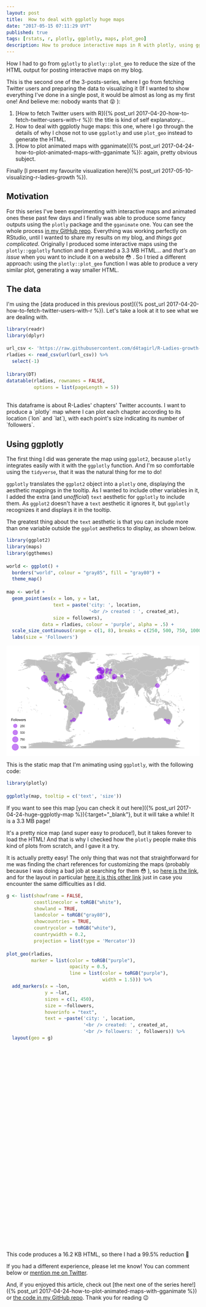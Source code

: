 ```yaml
---
layout: post
title:  How to deal with ggplotly huge maps
date: "2017-05-15 07:11:29 UYT"
published: true
tags: [rstats, r, plotly, ggplotly, maps, plot_geo]
description: How to produce interactive maps in R with plotly, using ggplotly and plot_geo. While ggplotly is easier to use, it produces huge HTML content. Using plot_geo instead is incredibly more efficient.
---
```

How I had to go from `gglotly` to `plotly::plot_geo` to reduce the size of the HTML output for posting interactive maps on my blog.

<!--more-->

This is the second one of the 3-posts-series, where I go from fetching Twitter users and preparing the data to visualizing it (If I wanted to show everything I've done in a single post, it would be almost as long as my first one! And believe me: nobody wants that 😝 ):

1. [How to fetch Twitter users with R]({% post_url 2017-04-20-how-to-fetch-twitter-users-with-r %}): the title is kind of self explanatory...
2. How to deal with ggplotly huge maps: this one, where I go through the details of why I chose not to use `ggplotly` and use `plot_geo` instead to generate the HTML.
3. [How to plot animated maps with gganimate]({% post_url 2017-04-24-how-to-plot-animated-maps-with-gganimate %}): again, pretty obvious subject.
 
Finally [I present my favourite visualization here]({% post_url 2017-05-10-visualizing-r-ladies-growth %}).

## Motivation

For this series I've been experimenting with interactive maps and animated ones these past few days and I finally was able to produce some fancy outputs using the `plotly` package and the `gganimate` one. You can see the whole process [in my GitHub repo](https://github.com/d4tagirl/R-Ladies-growth-maps). Everything was working perfectly on RStudio, until I wanted to share my results on my blog, and _things got complicated_. Originally I produced some interactive maps using the `plotly::ggplotly` function and it generated a 3.3 MB HTML... and *that's an issue* when you want to include it on a website 😳 . So I tried a different approach: using the `plotly::plot_geo` function I was able to produce a very similar plot, generating a way smaller HTML.

## The data

I'm using the [data produced in this previous post]({% post_url 2017-04-20-how-to-fetch-twitter-users-with-r %}). Let's take a look at it to see what we are dealing with.




```r
library(readr)
library(dplyr)

url_csv <- 'https://raw.githubusercontent.com/d4tagirl/R-Ladies-growth-maps/master/rladies.csv'
rladies <- read_csv(url(url_csv)) %>% 
  select(-1)

library(DT)
datatable(rladies, rownames = FALSE,
          options = list(pageLength = 5))
```

<!--html_preserve--><div id="htmlwidget-a2a1fe0909c686691f3c" style="width:100%;height:auto;" class="datatables html-widget"></div>
<script type="application/json" data-for="htmlwidget-a2a1fe0909c686691f3c">{"x":{"filter":"none","data":[["RLadiesSF","RLadiesNYC","RLadiesIstanbul","RLadiesBCN","RLadiesColumbus","RLadiesBoston","RLadiesLA","RLadiesLondon","RLadiesAU","RLadiesParis","RLadiesLx","RLadiesBerlin","RLadiesRTP","RLadiesCT","RLadiesValencia","RLadiesNash","RLadiesAustin","RLadiesAmes","RLadiesDC","RLadiesBA","RLadiesLdnOnt","RLadiesManchest","RLadiesDublin","RLadiesLima","RLadiesTbilisi","RLadiesAdelaide","RLadiesMunich","RLadiesSR","RLadiesMAD","RLadiesTC","RLadiesBudapest","RLadiesIzmir","RLadiesCapeTown","RLadiesRio","RLadiesMTL","RLadiesSeattle","RLadiesTaipei","RLadiesWarsaw"],["San Francisco","New York","İstanbul, Türkiye","Barcelona, Spain","Columbus, OH","Boston, MA","Los Angeles, CA","London, England","Melbourne, Victoria","Paris, France","Lisbon","Berlin, Deutschland","Durham, NC","Connecticut, USA","Valencia, España","Nashville, TN","Austin, TX","Ames, IA","Washington, DC","Buenos Aires, Argentina","London, Ontario","Manchester, England","Dublin City, Ireland","Lima, Peru","Tbilisi","Adelaide, South Australia","Munich, Bavaria","Santa Rosa, Argentina","Madrid, Spain","Twin Cities","Budapest, Magyarország","Izmir, Turkey","Cape Town, South Africa","Rio de Janeiro, Brazil","Montreal","Seattle","Taipei","Warsaw"],["2012-10-15","2016-09-01","2016-09-06","2016-10-11","2016-10-04","2016-09-06","2016-08-29","2016-04-20","2016-09-02","2016-09-19","2016-10-26","2016-10-03","2016-06-28","2016-11-24","2016-11-13","2016-09-28","2016-12-15","2016-11-30","2016-12-08","2017-01-05","2017-01-19","2016-10-08","2017-01-21","2016-10-08","2016-11-29","2017-02-20","2017-03-21","2017-04-06","2016-09-03","2015-04-04","2017-01-23","2016-10-19","2017-03-06","2017-01-15","2017-04-13","2017-05-06","2014-11-15","2016-11-15"],[916,309,436,377,179,259,320,1154,415,253,199,202,220,141,151,182,113,130,128,217,92,137,84,54,100,58,58,33,473,86,73,88,54,32,1,0,347,80],[1672.91666666667,255.875,250.875,215.875,222.875,250.875,258.875,389.875,254.875,237.875,200.875,223.875,320.875,171.875,182.875,228.875,150.875,165.875,157.875,129.875,115.875,218.875,113.875,218.875,166.875,83.875,54.875,38.875,253.875,771.875,111.875,207.875,69.875,119.875,31.875,8.875,911.916666666667,180.875],[-122.4194155,-74.0059413,28.9783589,2.1734035,-82.9987942,-71.0588801,-118.2436849,-0.1277583,144.9630576,2.3522219,-9.1393366,13.404954,-78.898619,-73.087749,-0.3762881,-86.7816016,-97.7430608,-93.6319131,-77.0368707,-58.3815591,-81.2452768,-2.2426305,-6.2603097,-77.042754,44.827096,138.6007456,11.5819806,-64.2912369,-3.7037902,-93.2009998,19.040235,27.142826,18.4240553,-43.1728965,-73.567256,-122.3320708,121.5654177,21.0122287],[37.7749295,40.7127837,41.0082376,41.3850639,39.9611755,42.3600825,34.0522342,51.5073509,-37.8136276,48.856614,38.7222524,52.5200066,35.9940329,41.6032207,39.4699075,36.1626638,30.267153,42.0307812,38.9071923,-34.6036844,42.9849233,53.4807593,53.3498053,-12.0463731,41.7151377,-34.9284989,48.1351253,-36.620922,40.4167754,44.9374831,47.497912,38.423734,-33.9248685,-22.9068467,45.5016889,47.6062095,25.0329694,52.2296756]],"container":"<table class=\"display\">\n  <thead>\n    <tr>\n      <th>screen_name<\/th>\n      <th>location<\/th>\n      <th>created_at<\/th>\n      <th>followers<\/th>\n      <th>age_days<\/th>\n      <th>lon<\/th>\n      <th>lat<\/th>\n    <\/tr>\n  <\/thead>\n<\/table>","options":{"pageLength":5,"columnDefs":[{"className":"dt-right","targets":[3,4,5,6]}],"order":[],"autoWidth":false,"orderClasses":false,"lengthMenu":[5,10,25,50,100]}},"evals":[],"jsHooks":[]}</script><!--/html_preserve-->

<br />
This dataframe is about R-Ladies' chapters' Twitter accounts. I want to produce a `plotly` map where I can plot each chapter according to its location (`lon` and `lat`), with each point's size indicating its number of `followers`. 

## Using ggplotly

The first thing I did was generate the map using `ggplot2`, because `plotly` integrates easily with it with the `ggplotly` function. And I'm so comfortable using the `tidyverse`, that it was the natural thing for me to do! 

`ggplotly` translates the `ggplot2` object into a `plotly` one, displaying the aesthetic mappings in the tooltip. As I wanted to include other variables in it, I added the extra (and _unofficial_) `text` aesthetic for `ggplotly` to include them. As `ggplot2` doesn't have a `text` aesthetic it ignores it, but `ggplotly` recognizes it and displays it in the tooltip.

The greatest thing about the `text` aesthetic is that you can include more than one variable outside the `ggplot` aesthetics to display, as shown below.


```r
library(ggplot2)
library(maps)
library(ggthemes)

world <- ggplot() +
  borders("world", colour = "gray85", fill = "gray80") +
  theme_map()

map <- world +
  geom_point(aes(x = lon, y = lat,
                 text = paste('city: ', location,
                              '<br /> created : ', created_at),
                 size = followers),
             data = rladies, colour = 'purple', alpha = .5) +
  scale_size_continuous(range = c(1, 8), breaks = c(250, 500, 750, 1000)) +
  labs(size = 'Followers')
```

<img src="/figure/source/how-to-deal-with-ggplotly-huge-maps/2017-04-26-how-to-deal-with-ggplotly-huge-maps/static_map-1.png" style="display: block; margin: auto;" />

This is the static map that I'm animating using `ggplotly`, with the following code:


```r
library(plotly)

ggplotly(map, tooltip = c('text', 'size'))
```

If you want to see this map [you can check it out here]({% post_url 2017-04-24-huge-ggplotly-map %}){:target="_blank"}, but it will take a while! It is a 3.3 MB page!

It's a pretty nice map (and super easy to produce!), but it takes forever to load the HTML! And that is why I checked how the `plotly` people make this kind of plots from scratch, and I gave it a try.

It is actually pretty easy! The only thing that was not that straightforward for me was finding the chart references for customizing the maps (probably because I was doing a bad job at searching for them 😳 ), so [here is the link](https://plot.ly/r/reference/), and for the layout in particular [here it is this other link](https://plot.ly/r/reference/#layout-geo/) just in case you encounter the same difficulties as I did.


```r
g <- list(showframe = FALSE,
          coastlinecolor = toRGB("white"),
          showland = TRUE,
          landcolor = toRGB("gray80"),
          showcountries = TRUE,
          countrycolor = toRGB("white"),
          countrywidth = 0.2,
          projection = list(type = 'Mercator'))

plot_geo(rladies,
         marker = list(color = toRGB("purple"),
                       opacity = 0.5,
                       line = list(color = toRGB("purple"),
                                   width = 1.5))) %>%
  add_markers(x = ~lon,
              y = ~lat,
              sizes = c(1, 450),
              size = ~followers,
              hoverinfo = "text",
              text = ~paste('city: ', location,
                            '<br /> created: ', created_at,
                            '<br /> followers: ', followers)) %>%
  layout(geo = g)
```

<!--html_preserve--><div id="169c3c733f8a" style="width:910px;height:520px;" class="plotly html-widget"></div>
<script type="application/json" data-for="169c3c733f8a">{"x":{"visdat":{"169cddb5bf9":["function () ","plotlyVisDat"]},"cur_data":"169cddb5bf9","attrs":{"169cddb5bf9":{"marker":{"color":"rgba(160,32,240,1)","opacity":0.5,"line":{"color":"rgba(160,32,240,1)","width":1.5}},"alpha":1,"sizes":[1,450],"x":{},"y":{},"type":"scatter","mode":"markers","size":{},"hoverinfo":"text","text":{}}},"layout":{"margin":{"b":40,"l":60,"t":25,"r":10},"mapType":"geo","geo":{"domain":{"x":[0,1],"y":[0,1]},"showframe":false,"coastlinecolor":"rgba(255,255,255,1)","showland":true,"landcolor":"rgba(204,204,204,1)","showcountries":true,"countrycolor":"rgba(255,255,255,1)","countrywidth":0.2,"projection":{"type":"Mercator"}},"dragmode":"zoom","showlegend":false},"source":"A","config":{"modeBarButtonsToAdd":[{"name":"Collaborate","icon":{"width":1000,"ascent":500,"descent":-50,"path":"M487 375c7-10 9-23 5-36l-79-259c-3-12-11-23-22-31-11-8-22-12-35-12l-263 0c-15 0-29 5-43 15-13 10-23 23-28 37-5 13-5 25-1 37 0 0 0 3 1 7 1 5 1 8 1 11 0 2 0 4-1 6 0 3-1 5-1 6 1 2 2 4 3 6 1 2 2 4 4 6 2 3 4 5 5 7 5 7 9 16 13 26 4 10 7 19 9 26 0 2 0 5 0 9-1 4-1 6 0 8 0 2 2 5 4 8 3 3 5 5 5 7 4 6 8 15 12 26 4 11 7 19 7 26 1 1 0 4 0 9-1 4-1 7 0 8 1 2 3 5 6 8 4 4 6 6 6 7 4 5 8 13 13 24 4 11 7 20 7 28 1 1 0 4 0 7-1 3-1 6-1 7 0 2 1 4 3 6 1 1 3 4 5 6 2 3 3 5 5 6 1 2 3 5 4 9 2 3 3 7 5 10 1 3 2 6 4 10 2 4 4 7 6 9 2 3 4 5 7 7 3 2 7 3 11 3 3 0 8 0 13-1l0-1c7 2 12 2 14 2l218 0c14 0 25-5 32-16 8-10 10-23 6-37l-79-259c-7-22-13-37-20-43-7-7-19-10-37-10l-248 0c-5 0-9-2-11-5-2-3-2-7 0-12 4-13 18-20 41-20l264 0c5 0 10 2 16 5 5 3 8 6 10 11l85 282c2 5 2 10 2 17 7-3 13-7 17-13z m-304 0c-1-3-1-5 0-7 1-1 3-2 6-2l174 0c2 0 4 1 7 2 2 2 4 4 5 7l6 18c0 3 0 5-1 7-1 1-3 2-6 2l-173 0c-3 0-5-1-8-2-2-2-4-4-4-7z m-24-73c-1-3-1-5 0-7 2-2 3-2 6-2l174 0c2 0 5 0 7 2 3 2 4 4 5 7l6 18c1 2 0 5-1 6-1 2-3 3-5 3l-174 0c-3 0-5-1-7-3-3-1-4-4-5-6z"},"click":"function(gd) { \n        // is this being viewed in RStudio?\n        if (location.search == '?viewer_pane=1') {\n          alert('To learn about plotly for collaboration, visit:\\n https://cpsievert.github.io/plotly_book/plot-ly-for-collaboration.html');\n        } else {\n          window.open('https://cpsievert.github.io/plotly_book/plot-ly-for-collaboration.html', '_blank');\n        }\n      }"}],"modeBarButtonsToRemove":["sendDataToCloud"]},"data":[{"marker":{"size":[357.398613518198,121.226169844021,170.639514731369,147.683708838822,70.6455805892548,101.772097053726,125.506065857886,450,162.468804159445,99.4376083188908,78.4272097053726,79.5944540727903,86.5979202772964,55.8604852686308,59.7512998266898,71.8128249566724,44.9662045060659,51.580589254766,50.8024263431542,85.4306759098787,36.7954939341421,54.3041594454073,33.682842287695,22.0103986135182,39.9081455805893,23.5667244367418,23.5667244367418,13.8396880415945,185.035528596187,34.4610051993068,29.4029462738302,35.2391681109185,22.0103986135182,13.4506065857886,1.38908145580589,1,136.011265164645,32.1265164644714],"sizemode":"area","fillcolor":"rgba(31,119,180,1)","color":"rgba(160,32,240,1)","opacity":0.5,"line":{"color":"rgba(160,32,240,1)","width":1.5}},"type":"scattergeo","mode":"markers","hoverinfo":"text","text":["city:  San Francisco <br /> created:  2012-10-15 <br /> followers:  916","city:  New York <br /> created:  2016-09-01 <br /> followers:  309","city:  İstanbul, Türkiye <br /> created:  2016-09-06 <br /> followers:  436","city:  Barcelona, Spain <br /> created:  2016-10-11 <br /> followers:  377","city:  Columbus, OH <br /> created:  2016-10-04 <br /> followers:  179","city:  Boston, MA <br /> created:  2016-09-06 <br /> followers:  259","city:  Los Angeles, CA <br /> created:  2016-08-29 <br /> followers:  320","city:  London, England <br /> created:  2016-04-20 <br /> followers:  1154","city:  Melbourne, Victoria <br /> created:  2016-09-02 <br /> followers:  415","city:  Paris, France <br /> created:  2016-09-19 <br /> followers:  253","city:  Lisbon <br /> created:  2016-10-26 <br /> followers:  199","city:  Berlin, Deutschland <br /> created:  2016-10-03 <br /> followers:  202","city:  Durham, NC <br /> created:  2016-06-28 <br /> followers:  220","city:  Connecticut, USA <br /> created:  2016-11-24 <br /> followers:  141","city:  Valencia, España <br /> created:  2016-11-13 <br /> followers:  151","city:  Nashville, TN <br /> created:  2016-09-28 <br /> followers:  182","city:  Austin, TX <br /> created:  2016-12-15 <br /> followers:  113","city:  Ames, IA <br /> created:  2016-11-30 <br /> followers:  130","city:  Washington, DC <br /> created:  2016-12-08 <br /> followers:  128","city:  Buenos Aires, Argentina <br /> created:  2017-01-05 <br /> followers:  217","city:  London, Ontario <br /> created:  2017-01-19 <br /> followers:  92","city:  Manchester, England <br /> created:  2016-10-08 <br /> followers:  137","city:  Dublin City, Ireland <br /> created:  2017-01-21 <br /> followers:  84","city:  Lima, Peru <br /> created:  2016-10-08 <br /> followers:  54","city:  Tbilisi <br /> created:  2016-11-29 <br /> followers:  100","city:  Adelaide, South Australia <br /> created:  2017-02-20 <br /> followers:  58","city:  Munich, Bavaria <br /> created:  2017-03-21 <br /> followers:  58","city:  Santa Rosa, Argentina <br /> created:  2017-04-06 <br /> followers:  33","city:  Madrid, Spain <br /> created:  2016-09-03 <br /> followers:  473","city:  Twin Cities <br /> created:  2015-04-04 <br /> followers:  86","city:  Budapest, Magyarország <br /> created:  2017-01-23 <br /> followers:  73","city:  Izmir, Turkey <br /> created:  2016-10-19 <br /> followers:  88","city:  Cape Town, South Africa <br /> created:  2017-03-06 <br /> followers:  54","city:  Rio de Janeiro, Brazil <br /> created:  2017-01-15 <br /> followers:  32","city:  Montreal <br /> created:  2017-04-13 <br /> followers:  1","city:  Seattle <br /> created:  2017-05-06 <br /> followers:  0","city:  Taipei <br /> created:  2014-11-15 <br /> followers:  347","city:  Warsaw <br /> created:  2016-11-15 <br /> followers:  80"],"geo":"geo","lat":[37.7749295,40.7127837,41.0082376,41.3850639,39.9611755,42.3600825,34.0522342,51.5073509,-37.8136276,48.856614,38.7222524,52.5200066,35.9940329,41.6032207,39.4699075,36.1626638,30.267153,42.0307812,38.9071923,-34.6036844,42.9849233,53.4807593,53.3498053,-12.0463731,41.7151377,-34.9284989,48.1351253,-36.620922,40.4167754,44.9374831,47.497912,38.423734,-33.9248685,-22.9068467,45.5016889,47.6062095,25.0329694,52.2296756],"lon":[-122.4194155,-74.0059413,28.9783589,2.1734035,-82.9987942,-71.0588801,-118.2436849,-0.1277583,144.9630576,2.3522219,-9.1393366,13.404954,-78.898619,-73.087749,-0.3762881,-86.7816016,-97.7430608,-93.6319131,-77.0368707,-58.3815591,-81.2452768,-2.2426305,-6.2603097,-77.042754,44.827096,138.6007456,11.5819806,-64.2912369,-3.7037902,-93.2009998,19.040235,27.142826,18.4240553,-43.1728965,-73.567256,-122.3320708,121.5654177,21.0122287],"frame":null}],"highlight":{"on":"plotly_selected","off":"plotly_relayout","persistent":false,"dynamic":false,"selectize":false,"opacityDim":0.2,"selected":{"opacity":1},"ctGroups":[]},"base_url":"https://plot.ly"},"evals":["config.modeBarButtonsToAdd.0.click"],"jsHooks":{"render":[{"code":"function(el, x) { var ctConfig = crosstalk.var('plotlyCrosstalkOpts').set({\"on\":\"plotly_selected\",\"off\":\"plotly_relayout\",\"persistent\":false,\"dynamic\":false,\"selectize\":false,\"opacityDim\":0.2,\"selected\":{\"opacity\":1}}); }","data":null}]}}</script><!--/html_preserve-->

This code produces a 16.2 KB HTML, so there I had a 99.5% reduction 🎉

If you had a different experience, please let me know! You can comment below or [mention me on Twitter](https://twitter.com/intent/tweet?user_id=114258616). 

And, if you enjoyed this article, check out [the next one of the series here!]({% post_url 2017-04-24-how-to-plot-animated-maps-with-gganimate %}) or [the code in my GitHub repo](https://github.com/d4tagirl/R-Ladies-growth-maps). Thank you for reading 😉
